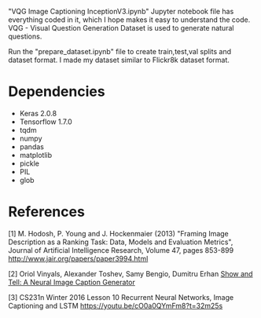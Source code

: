 "VQG Image Captioning InceptionV3.ipynb"
Jupyter notebook file has everything coded in it, which I hope makes it easy to understand the code. VQG - Visual Question Generation Dataset is used to generate natural questions.

Run the "prepare_dataset.ipynb" file to create train,test,val splits and dataset format. I made my dataset similar to Flickr8k dataset format.

# Dependencies

* Keras 2.0.8
* Tensorflow 1.7.0
* tqdm
* numpy
* pandas
* matplotlib
* pickle
* PIL
* glob

# References

[1] M. Hodosh, P. Young and J. Hockenmaier (2013) "Framing Image Description as a Ranking Task: Data, Models and Evaluation Metrics", Journal of Artificial Intelligence Research, Volume 47, pages 853-899 <a href="http://www.jair.org/papers/paper3994.html">http://www.jair.org/papers/paper3994.html</a> 

[2] Oriol Vinyals, Alexander Toshev, Samy Bengio, Dumitru Erhan <a href="https://arxiv.org/abs/1411.4555">Show and Tell: A Neural Image Caption Generator</a>

[3] CS231n Winter 2016 Lesson 10 Recurrent Neural Networks, Image Captioning and LSTM <a href="https://youtu.be/cO0a0QYmFm8?t=32m25s">https://youtu.be/cO0a0QYmFm8?t=32m25s</a> 



